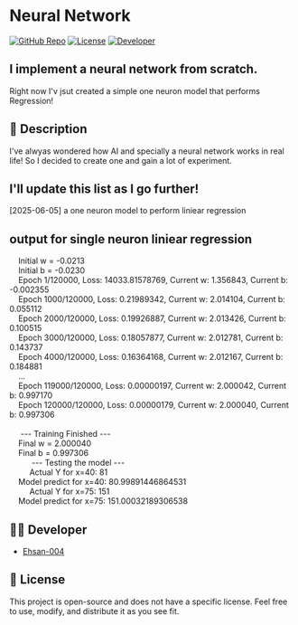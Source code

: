 # Neural Network

[![GitHub Repo](https://img.shields.io/badge/GitHub-Repo-blue?logo=github)](https://github.com/Ehsan-004/TinyUrler)
[![License](https://img.shields.io/badge/License-OpenSource-green)](https://github.com/Ehsan-004/TinyUrler/blob/main/LICENSE)
[![Developer](https://img.shields.io/badge/Developer-Ehsan--004-purple?logo=github)](https://github.com/Ehsan-004)

## I implement a neural network from scratch. </br>
Right now I'v jsut created a simple one neuron model that performs Regression!
</br>

## 📝 Description

I've alwyas wondered how AI and specially a neural network works in real life! So I decided to create one and gain a lot of experiment.
</br>

## I'll update this list as I go further!
[2025-06-05] a one neuron model to perform liniear regression


## output for single neuron liniear regression
&nbsp;&nbsp;&nbsp;&nbsp;Initial w = -0.0213</br>
&nbsp;&nbsp;&nbsp;&nbsp;Initial b = -0.0230</br>
&nbsp;&nbsp;&nbsp;&nbsp;Epoch 1/120000, Loss: 14033.81578769, Current w: 1.356843, Current b: -0.002355</br>
&nbsp;&nbsp;&nbsp;&nbsp;Epoch 1000/120000, Loss: 0.21989342, Current w: 2.014104, Current b: 0.055112</br>
&nbsp;&nbsp;&nbsp;&nbsp;Epoch 2000/120000, Loss: 0.19926887, Current w: 2.013426, Current b: 0.100515</br>
&nbsp;&nbsp;&nbsp;&nbsp;Epoch 3000/120000, Loss: 0.18057877, Current w: 2.012781, Current b: 0.143737</br>
&nbsp;&nbsp;&nbsp;&nbsp;Epoch 4000/120000, Loss: 0.16364168, Current w: 2.012167, Current b: 0.184881</br>
&nbsp;&nbsp;&nbsp;&nbsp;...</br>
&nbsp;&nbsp;&nbsp;&nbsp;Epoch 119000/120000, Loss: 0.00000197, Current w: 2.000042, Current b: 0.997170</br>
&nbsp;&nbsp;&nbsp;&nbsp;Epoch 120000/120000, Loss: 0.00000179, Current w: 2.000040, Current b: 0.997306</br>
</br>
&nbsp;&nbsp;&nbsp;&nbsp; --- Training Finished ---</br>
&nbsp;&nbsp;&nbsp;&nbsp;Final w = 2.000040</br>
&nbsp;&nbsp;&nbsp;&nbsp;Final b = 0.997306</br>
&nbsp;&nbsp;&nbsp;&nbsp;
&nbsp;&nbsp;&nbsp;&nbsp; --- Testing the model ---</br>
&nbsp;&nbsp;&nbsp;&nbsp;
&nbsp;&nbsp;&nbsp;&nbsp;Actual Y for x=40: 81</br>
&nbsp;&nbsp;&nbsp;&nbsp;Model predict for x=40: 80.99891446864531</br>
&nbsp;&nbsp;&nbsp;&nbsp;
&nbsp;&nbsp;&nbsp;&nbsp;Actual Y for x=75: 151</br>
&nbsp;&nbsp;&nbsp;&nbsp;Model predict for x=75: 151.00032189306538</br>


## 🧑‍💻 Developer

- [Ehsan-004](https://github.com/Ehsan-004)

## 📜 License

This project is open-source and does not have a specific license. Feel free to use, modify, and distribute it as you see fit.